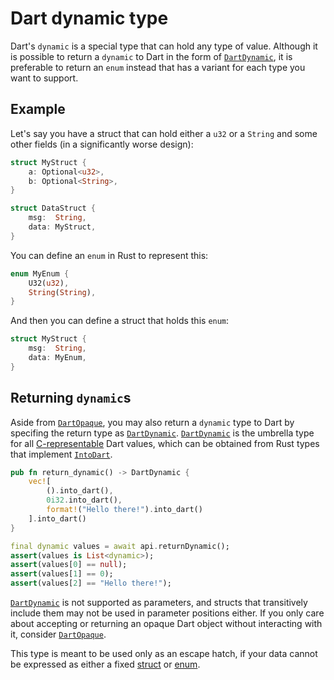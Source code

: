# Dart dynamic type

Dart's `dynamic` is a special type that can hold any type of value. Although it is possible
to return a `dynamic` to Dart in the form of [`DartDynamic`], it is preferable to
return an `enum` instead that has a variant for each type you want to support.

## Example

Let's say you have a struct that can hold either a `u32` or a `String` and some
other fields (in a significantly worse design):

```rust
struct MyStruct {
    a: Optional<u32>,
    b: Optional<String>,
}

struct DataStruct {
    msg:  String,
    data: MyStruct,
}
```

You can define an `enum` in Rust to represent this:

```rust
enum MyEnum {
    U32(u32),
    String(String),
}
```

And then you can define a struct that holds this `enum`:

```rust
struct MyStruct {
    msg:  String,
    data: MyEnum,
}
```

## Returning `dynamic`s

Aside from [`DartOpaque`], you may also return a `dynamic` type to Dart by specifing the return type as [`DartDynamic`].
[`DartDynamic`] is the umbrella type for all [C-representable](https://docs.rs/flutter_rust_bridge/latest/flutter_rust_bridge/ffi/io/ffi/enum.DartCObjectType.html)
Dart values, which can be obtained from Rust types that implement
[`IntoDart`](https://docs.rs/flutter_rust_bridge/latest/flutter_rust_bridge/ffi/trait.IntoDart.html).

```rust
pub fn return_dynamic() -> DartDynamic {
    vec![
        ().into_dart(),
        0i32.into_dart(),
        format!("Hello there!").into_dart()
    ].into_dart()
}
```

```dart
final dynamic values = await api.returnDynamic();
assert(values is List<dynamic>);
assert(values[0] == null);
assert(values[1] == 0);
assert(values[2] == "Hello there!");
```

[`DartDynamic`] is not supported as parameters, and structs that transitively include them may not be used in parameter positions either.
If you only care about accepting or returning an opaque Dart object without interacting with it, consider [`DartOpaque`].

This type is meant to be used only as an escape hatch, if your data cannot be expressed as either a fixed [struct](../translatable/detailed/struct) or [enum](../translatable/detailed/enum).

[`DartOpaque`]: ./dart-opaque
[`DartDynamic`]: https://docs.rs/flutter_rust_bridge/latest/flutter_rust_bridge/ffi/type.DartDynamic.html
